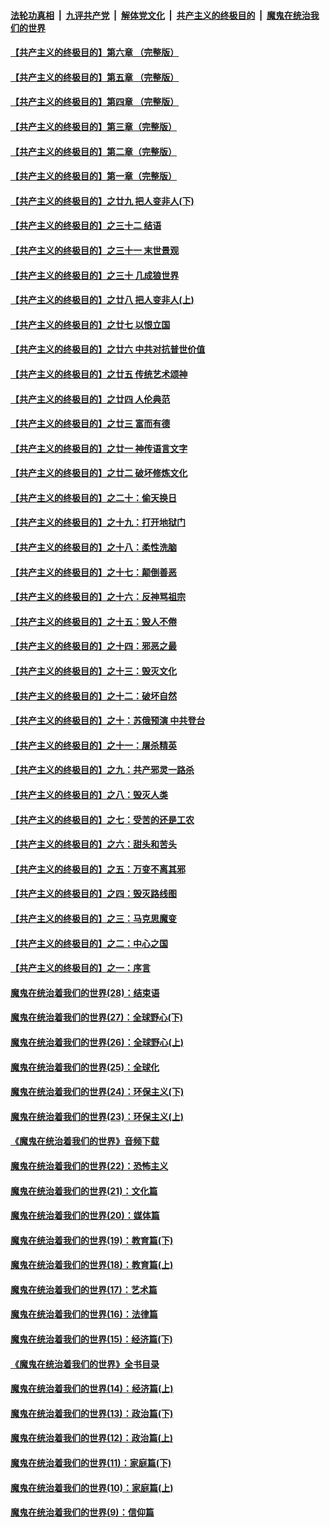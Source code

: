 

####  [法轮功真相](../../../../basic/blob/master/README.md?t=07100602) &nbsp;|&nbsp; [九评共产党](../../../../9ping.md/blob/master/README.md?t=07100602) &nbsp;|&nbsp; [解体党文化](../../../../jtdwh.md/blob/master/README.md?t=07100602)  &nbsp;|&nbsp; [共产主义的终极目的](../../../../gczydzjmd.md/blob/master/README.md?t=07100602) &nbsp;|&nbsp; [魔鬼在统治我们的世界](../../../../mgztzwmdsj.md/blob/master/README.md?t=07100602) 

#### [【共产主义的终极目的】第六章 （完整版）](../pages/nsc422/n11428913.md?t=07100602) 

#### [【共产主义的终极目的】第五章 （完整版）](../pages/nsc422/n11428912.md?t=07100602) 

#### [【共产主义的终极目的】第四章 （完整版）](../pages/nsc422/n11428907.md?t=07100602) 

#### [【共产主义的终极目的】第三章（完整版）](../pages/nsc422/n11428848.md?t=07100602) 

#### [【共产主义的终极目的】第二章（完整版）](../pages/nsc422/n11428831.md?t=07100602) 

#### [【共产主义的终极目的】第一章（完整版）](../pages/nsc422/n11417651.md?t=07100602) 

#### [【共产主义的终极目的】之廿九 把人变非人(下)](../pages/nsc422/n11344140.md?t=07100602) 

#### [【共产主义的终极目的】之三十二 结语](../pages/nsc422/n11360535.md?t=07100602) 

#### [【共产主义的终极目的】之三十一 末世景观](../pages/nsc422/n11351129.md?t=07100602) 

#### [【共产主义的终极目的】之三十 几成狼世界](../pages/nsc422/n11348280.md?t=07100602) 

#### [【共产主义的终极目的】之廿八 把人变非人(上)](../pages/nsc422/n11340492.md?t=07100602) 

#### [【共产主义的终极目的】之廿七 以恨立国](../pages/nsc422/n11336944.md?t=07100602) 

#### [【共产主义的终极目的】之廿六 中共对抗普世价值](../pages/nsc422/n11324785.md?t=07100602) 

#### [【共产主义的终极目的】之廿五 传统艺术颂神](../pages/nsc422/n11296396.md?t=07100602) 

#### [【共产主义的终极目的】之廿四 人伦典范](../pages/nsc422/n11296397.md?t=07100602) 

#### [【共产主义的终极目的】之廿三 富而有德](../pages/nsc422/n11283598.md?t=07100602) 

#### [【共产主义的终极目的】之廿一 神传语言文字](../pages/nsc422/n11263265.md?t=07100602) 

#### [【共产主义的终极目的】之廿二 破坏修炼文化](../pages/nsc422/n11245728.md?t=07100602) 

#### [【共产主义的终极目的】之二十：偷天换日](../pages/nsc422/n11238846.md?t=07100602) 

#### [【共产主义的终极目的】之十九：打开地狱门](../pages/nsc422/n11206376.md?t=07100602) 

#### [【共产主义的终极目的】之十八：柔性洗脑](../pages/nsc422/n11199994.md?t=07100602) 

#### [【共产主义的终极目的】之十七：颠倒善恶](../pages/nsc422/n11179782.md?t=07100602) 

#### [【共产主义的终极目的】之十六：反神骂祖宗](../pages/nsc422/n11166798.md?t=07100602) 

#### [【共产主义的终极目的】之十五：毁人不倦](../pages/nsc422/n11166792.md?t=07100602) 

#### [【共产主义的终极目的】之十四：邪恶之最](../pages/nsc422/n11150249.md?t=07100602) 

#### [【共产主义的终极目的】之十三：毁灭文化](../pages/nsc422/n11135227.md?t=07100602) 

#### [【共产主义的终极目的】之十二：破坏自然](../pages/nsc422/n11135214.md?t=07100602) 

#### [【共产主义的终极目的】之十：苏俄预演 中共登台](../pages/nsc422/n11118424.md?t=07100602) 

#### [【共产主义的终极目的】之十一：屠杀精英](../pages/nsc422/n11118442.md?t=07100602) 

#### [【共产主义的终极目的】之九：共产邪灵一路杀](../pages/nsc422/n11114139.md?t=07100602) 

#### [【共产主义的终极目的】之八：毁灭人类](../pages/nsc422/n11108503.md?t=07100602) 

#### [【共产主义的终极目的】之七：受苦的还是工农](../pages/nsc422/n11101809.md?t=07100602) 

#### [【共产主义的终极目的】之六：甜头和苦头](../pages/nsc422/n11096971.md?t=07100602) 

#### [【共产主义的终极目的】之五：万变不离其邪](../pages/nsc422/n11091285.md?t=07100602) 

#### [【共产主义的终极目的】之四：毁灭路线图](../pages/nsc422/n11086284.md?t=07100602) 

#### [【共产主义的终极目的】之三：马克思魔变](../pages/nsc422/n11061941.md?t=07100602) 

#### [【共产主义的终极目的】之二：中心之国](../pages/nsc422/n11047728.md?t=07100602) 

#### [【共产主义的终极目的】之一：序言](../pages/nsc422/n11086077.md?t=07100602) 

#### [魔鬼在统治着我们的世界(28)：结束语](../pages/nsc422/n10936246.md?t=07100602) 

#### [魔鬼在统治着我们的世界(27)：全球野心(下)](../pages/nsc422/n10928319.md?t=07100602) 

#### [魔鬼在统治着我们的世界(26)：全球野心(上)](../pages/nsc422/n10900318.md?t=07100602) 

#### [魔鬼在统治着我们的世界(25)：全球化](../pages/nsc422/n10788205.md?t=07100602) 

#### [魔鬼在统治着我们的世界(24)：环保主义(下)](../pages/nsc422/n10695307.md?t=07100602) 

#### [魔鬼在统治着我们的世界(23)：环保主义(上)](../pages/nsc422/n10688613.md?t=07100602) 

#### [《魔鬼在统治着我们的世界》音频下载](../pages/nsc422/n10635553.md?t=07100602) 

#### [魔鬼在统治着我们的世界(22)：恐怖主义](../pages/nsc422/n10614727.md?t=07100602) 

#### [魔鬼在统治着我们的世界(21)：文化篇](../pages/nsc422/n10597706.md?t=07100602) 

#### [魔鬼在统治着我们的世界(20)：媒体篇](../pages/nsc422/n10586579.md?t=07100602) 

#### [魔鬼在统治着我们的世界(19)：教育篇(下)](../pages/nsc422/n10564808.md?t=07100602) 

#### [魔鬼在统治着我们的世界(18)：教育篇(上)](../pages/nsc422/n10526970.md?t=07100602) 

#### [魔鬼在统治着我们的世界(17)：艺术篇](../pages/nsc422/n10499093.md?t=07100602) 

#### [魔鬼在统治着我们的世界(16)：法律篇](../pages/nsc422/n10485969.md?t=07100602) 

#### [魔鬼在统治着我们的世界(15)：经济篇(下)](../pages/nsc422/n10469975.md?t=07100602) 

#### [《魔鬼在统治着我们的世界》全书目录](../pages/nsc422/n10464261.md?t=07100602) 

#### [魔鬼在统治着我们的世界(14)：经济篇(上)](../pages/nsc422/n10457370.md?t=07100602) 

#### [魔鬼在统治着我们的世界(13)：政治篇(下)](../pages/nsc422/n10448270.md?t=07100602) 

#### [魔鬼在统治着我们的世界(12)：政治篇(上)](../pages/nsc422/n10444576.md?t=07100602) 

#### [魔鬼在统治着我们的世界(11)：家庭篇(下)](../pages/nsc422/n10440961.md?t=07100602) 

#### [魔鬼在统治着我们的世界(10)：家庭篇(上)](../pages/nsc422/n10435448.md?t=07100602) 

#### [魔鬼在统治着我们的世界(9)：信仰篇](../pages/nsc422/n10432159.md?t=07100602) 

